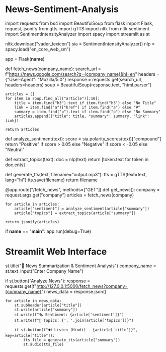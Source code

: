 # News-Sentiment-Analysis
import requests
from bs4 import BeautifulSoup
from flask import Flask, request, jsonify
from gtts import gTTS
import nltk
from nltk.sentiment import SentimentIntensityAnalyzer
import spacy
import streamlit as st

nltk.download("vader_lexicon")
sia = SentimentIntensityAnalyzer()
nlp = spacy.load("en_core_web_sm")

app = Flask(__name__)

def fetch_news(company_name):
    search_url = f"https://news.google.com/search?q={company_name}&hl=en"
    headers = {"User-Agent": "Mozilla/5.0"}
    response = requests.get(search_url, headers=headers)
    soup = BeautifulSoup(response.text, "html.parser")
    
    articles = []
    for item in soup.find_all("article")[:10]:
        title = item.find("h3").text if item.find("h3") else "No Title"
        link = item.find("a")["href"] if item.find("a") else "#"
        summary = item.find("p").text if item.find("p") else "No Summary"
        articles.append({"title": title, "summary": summary, "link": link})
    
    return articles

def analyze_sentiment(text):
    score = sia.polarity_scores(text)["compound"]
    return "Positive" if score > 0.05 else "Negative" if score < -0.05 else "Neutral"

def extract_topics(text):
    doc = nlp(text)
    return [token.text for token in doc.ents]

def generate_tts(text, filename="output.mp3"):
    tts = gTTS(text=text, lang="hi")
    tts.save(filename)
    return filename

@app.route("/fetch_news", methods=["GET"])
def get_news():
    company = request.args.get("company")
    articles = fetch_news(company)
    
    for article in articles:
        article["sentiment"] = analyze_sentiment(article["summary"])
        article["topics"] = extract_topics(article["summary"])
    
    return jsonify(articles)

if __name__ == "__main__":
    app.run(debug=True)

# Streamlit Web Interface
st.title("📢 News Summarization & Sentiment Analysis")
company_name = st.text_input("Enter Company Name")

if st.button("Analyze News"):
    response = requests.get(f"http://127.0.0.1:5000/fetch_news?company={company_name}")
    news_data = response.json()

    for article in news_data:
        st.subheader(article["title"])
        st.write(article["summary"])
        st.write(f"🗞 Sentiment: {article['sentiment']}")
        st.write(f"📌 Topics: {', '.join(article['topics'])}")
        
        if st.button(f"🔊 Listen (Hindi) - {article['title']}", key=article["title"]):
            tts_file = generate_tts(article["summary"])
            st.audio(tts_file)
